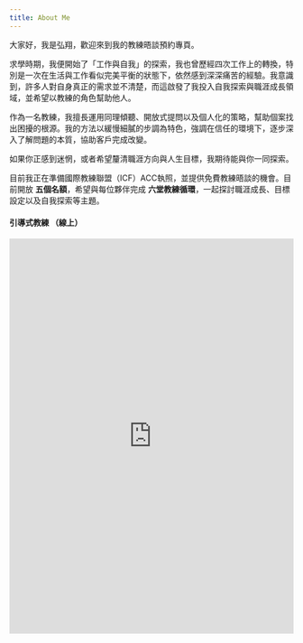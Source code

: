 ```yaml
---
title: About Me 
---
```


大家好，我是弘翔，歡迎來到我的教練晤談預約專頁。

求學時期，我便開始了「工作與自我」的探索，我也曾歷經四次工作上的轉換，特別是一次在生活與工作看似完美平衡的狀態下，依然感到深深痛苦的經驗。我意識到，許多人對自身真正的需求並不清楚，而這啟發了我投入自我探索與職涯成長領域，並希望以教練的角色幫助他人。

作為一名教練，我擅長運用同理傾聽、開放式提問以及個人化的策略，幫助個案找出困擾的根源。我的方法以緩慢細膩的步調為特色，強調在信任的環境下，逐步深入了解問題的本質，協助客戶完成改變。

如果你正感到迷惘，或者希望釐清職涯方向與人生目標，我期待能與你一同探索。

目前我正在準備國際教練聯盟（ICF）ACC執照，並提供免費教練晤談的機會。目前開放 **五個名額**，希望與每位夥伴完成 **六堂教練循環**，一起探討職涯成長、目標設定以及自我探索等主題。


#### 引導式教練 （線上）
<!-- Morgen inline widget begin -->
<iframe src="https://book.morgen.so/joseanchien/online-coaching" width="100%" height="700px" style="border: none"></iframe>
<!-- Morgen inline widget end -->


